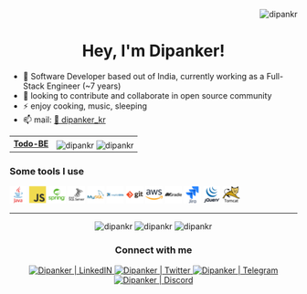<p align="right"> 
    <img src="https://komarev.com/ghpvc/?username=dipankr&label=Visitors&color=0fba03&style=flat" alt="dipankr" /> 
</p>
<h1 align="center"> Hey, I'm Dipanker!</h1>

- 🔭 Software Developer based out of India, currently working as a Full-Stack Engineer (~7 years)
- 🌱 looking to contribute and collaborate in open source community
- ⚡  enjoy cooking, music, sleeping
- 📫 mail: [📧 dipanker_kr](mailto:dipanker_kr@outlook.com)

<table>
    <tr>
        <td> <a href="https://github.com/dipankr/todo-BE" style="font-weight: bold">Todo-BE</a> </td>
        <td style="padding-top: 3%">
            <img src="https://github.com/dipankr/todo-BE/actions/workflows/maven.yml/badge.svg"  alt="dipankr"/> <img src="https://github.com/dipankr/todo-BE/actions/workflows/postmanCLI.yml/badge.svg"  alt="dipankr"/>
        </td>
    </tr>
</table>



<h3> Some tools I use</h3>
<p>
    <code><img height="30" alt="java" src="https://raw.githubusercontent.com/devicons/devicon/master/icons/java/java-original-wordmark.svg"></code>
    <code><img height="30" alt="javascript" src="https://raw.githubusercontent.com/devicons/devicon/master/icons/javascript/javascript-original.svg"></code>
    <code><img height="30" alt="springboot" src="https://raw.githubusercontent.com/devicons/devicon/master/icons/spring/spring-original-wordmark.svg"></code>
    <code><img height="30" alt="mssqlserver" src="https://raw.githubusercontent.com/devicons/devicon/master/icons/microsoftsqlserver/microsoftsqlserver-plain-wordmark.svg"></code>
    <code><img height="30" alt="mysql" src="https://raw.githubusercontent.com/devicons/devicon/master/icons/mysql/mysql-original-wordmark.svg"></code>
    <code><img height="30" alt="intellij" src="https://raw.githubusercontent.com/devicons/devicon/master/icons/intellij/intellij-original-wordmark.svg"></code>
    <code><img height="30" alt="git" src="https://raw.githubusercontent.com/devicons/devicon/master/icons/git/git-original-wordmark.svg"></code>
    <code><img height="30" alt="aws" src="https://raw.githubusercontent.com/devicons/devicon/master/icons/amazonwebservices/amazonwebservices-original-wordmark.svg"></code>
    <code><img height="30" alt="gradle" src="https://raw.githubusercontent.com/devicons/devicon/master/icons/gradle/gradle-plain-wordmark.svg"></code>
    <code><img height="30" alt="jira" src="https://raw.githubusercontent.com/devicons/devicon/master/icons/jira/jira-original-wordmark.svg"></code>
    <code><img height="30" alt="jquery" src="https://raw.githubusercontent.com/devicons/devicon/master/icons/jquery/jquery-original-wordmark.svg"></code>
    <code><img height="30" alt="tomcat" src="https://raw.githubusercontent.com/devicons/devicon/master/icons/tomcat/tomcat-original-wordmark.svg"></code>
</p>

---
<p align="center" style="align-content: space-around">
  <img src="https://github-readme-stats.vercel.app/api/top-langs/?username=dipankr&layout=compact&theme=dark&hide_border=true&locale=en" alt="dipankr"/>
  <img src="https://github-readme-stats.vercel.app/api?username=dipankr&show_icons=true&theme=dark&hide_border=true&locale=en" alt="dipankr" />
  <img src="https://github-readme-streak-stats.herokuapp.com/?user=dipankr&theme=dark&hide_border=true&locale=en" alt="dipankr" />
</p>


<h3 align="center"> Connect with me</h3>
<p align="center">
  <a href="https://www.linkedin.com/in/dipankr/" target="_blank">
    <img alt="Dipanker | LinkedIN" width="30px" src="https://raw.githubusercontent.com/peterthehan/peterthehan/master/assets/linkedin.svg" />
  </a>
  <a href="https://twitter.com/_dippz_" target="_blank">
    <img alt="Dipanker | Twitter" width="30px" src="https://raw.githubusercontent.com/peterthehan/peterthehan/master/assets/twitter.svg" />
  </a>
  <a href="https://t.me/qz_x_x_zp" target="_blank">
    <img alt="Dipanker | Telegram" width="30px" src="https://raw.githubusercontent.com/inferno0230/inferno0230/main/assets/telegram-icon.svg"/>
  </a>
  <a href="https://discord.gg/PMb2AZwm" target="_blank">
    <img alt="Dipanker | Discord" width="30px" src="https://raw.githubusercontent.com/peterthehan/peterthehan/master/assets/discord.svg" />
  </a>
</p>
